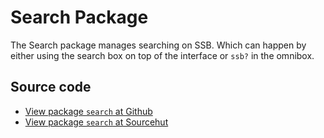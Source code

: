 # Search Package

The Search package manages searching on SSB. Which can happen by either using the search box on top of the interface or `ssb?` in the omnibox.

## Source code
* [View package `search` at Github](https://github.com/soapdog/patchfox/blob/master/src/packages/search) 
* [View package `search` at Sourcehut](https://git.sr.ht/~soapdog/patchfox/tree/master/item/src/packages/search)
